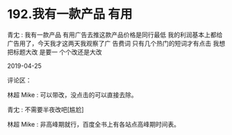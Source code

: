 # 192.我有一款产品 有用

青冘 : 我有一款产品 有用广告去推这款产品价格是同行最低 我的利润基本上都给广告用了，今天我才这两天我观察了广 告费词 只有几个热门的短词才有点击 我想把标题大改 是要一 个个改还是大改

2019-04-25

评论区：

林超 Mike : 可以带改，没点击的可以直接去除。

青冘 : 不需要半夜改吧[尴尬]

林超 Mike : 非高峰期就行，百度全书上有各站点高峰期时间表。